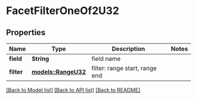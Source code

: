 # FacetFilterOneOf2U32

## Properties

Name | Type | Description | Notes
------------ | ------------- | ------------- | -------------
**field** | **String** | field name | 
**filter** | [**models::RangeU32**](RangeU32.md) | filter: range start, range end | 

[[Back to Model list]](../README.md#documentation-for-models) [[Back to API list]](../README.md#documentation-for-api-endpoints) [[Back to README]](../README.md)


